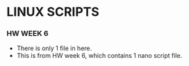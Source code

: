 # LINUX SCRIPTS

### HW WEEK 6
- There is only 1 file in here.
- This is from HW week 6, which contains 1 nano script file.



